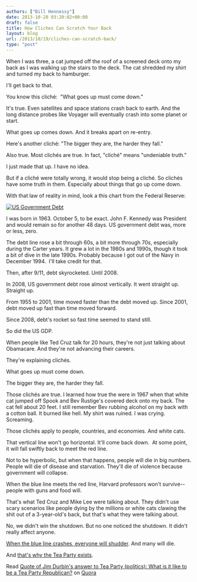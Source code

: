 ```yaml
---
authors: ["Bill Hennessy"]
date: 2013-10-20 03:20:02+00:00
draft: false
title: How Cliches Can Scratch Your Back
layout: blog
url: /2013/10/19/cliches-can-scratch-back/
type: "post"
---
```


When I was three, a cat jumped off the roof of a screened deck onto my back as I was walking up the stairs to the deck. The cat shredded my shirt and turned my back to hamburger.

I'll get back to that.

You know this cliché:  "What goes up must come down."

It's true. Even satellites and space stations crash back to earth. And the long distance probes like Voyager will eventually crash into some planet or start.

What goes up comes down. And it breaks apart on re-entry.

Here's another cliché: "The bigger they are, the harder they fall."

Also true. Most clichés are true. In fact, "cliché" means "undeniable truth."

I just made that up. I have no idea.

But if a cliché were totally wrong, it would stop being a cliché. So clichés have some truth in them. Especially about things that go up come down.

With that law of reality in mind, look a this chart from the Federal Reserve:

[![US Government Debt](https://hennessysview.com/wp-content/uploads/2013/10/Various-025.png)
](https://hennessysview.com/wp-content/uploads/2013/10/Various-025.png)



I was born in 1963. October 5, to be exact. John F. Kennedy was President and would remain so for another 48 days. US government debt was, more or less, zero.

The debt line rose a bit through 60s, a bit more through 70s, especially during the Carter years. It grew a lot in the 1980s and 1990s, though it took a bit of dive in the late 1990s. Probably because I got out of the Navy in December 1994.  I'll take credit for that.

Then, after 9/11, debt skyrocketed. Until 2008.

In 2008, US government debt rose almost vertically. It went straight up. Straight up.

From 1955 to 2001, time moved faster than the debt moved up. Since 2001, debt moved up fast than time moved forward.

Since 2008, debt's rocket so fast time seemed to stand still.

So did the US GDP.

When people like Ted Cruz talk for 20 hours, they're not just talking about Obamacare. And they're not advancing their careers.

They're explaining clichés.

What goes up must come down.

The bigger they are, the harder they fall.

Those clichés are true. I learned how true the were in 1967 when that white cat jumped off Spook and Bev Rustige's covered deck onto my back. The cat fell about 20 feet. I still remember Bev rubbing alcohol on my back with a cotton ball. It burned like hell. My shirt was ruined. I was crying. Screaming.

Those clichés apply to people, countries, and economies. And white cats.

That vertical line won't go horizontal. It'll come back down.  At some point, it will fall swiftly back to meet the red line.

Not to be hyperbolic, but when that happens, people will die in big numbers. People will die of disease and starvation. They'll die of violence because government will collapse.

When the blue line meets the red line, Harvard professors won't survive--people with guns and food will.



That's what Ted Cruz and Mike Lee were talking about. They didn't use scary scenarios like people dying by the millions or white cats clawing the shit out of a 3-year-old's back, but that's what they were talking about.

No, we didn't win the shutdown. But no one noticed the shutdown. It didn't really affect anyone.

[When the blue line crashes, everyone will shudder](https://www.zerohedge.com/news/2013-10-18/lacy-hunt-warns-federal-reserve-policy-failures-are-mounting). And many will die.

And [that's why the Tea Party exists](https://www.quora.com/Tea-Party-politics/What-is-it-like-to-be-a-Tea-Party-Republican).

Read [Quote of Jim Durbin's answer to Tea Party (politics): What is it like to be a Tea Party Republican?](https://www.quora.com/Tea-Party-politics/What-is-it-like-to-be-a-Tea-Party-Republican/answer/Jim-Durbin/quote/881456) on [Quora](https://www.quora.com)


